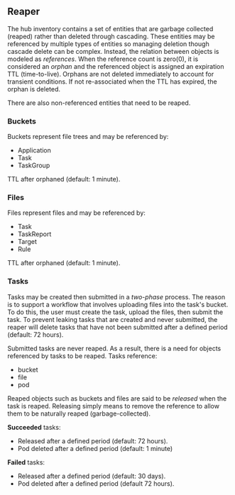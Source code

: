 
## Reaper ##

The hub inventory contains a set of entities that are garbage collected (reaped) 
rather than deleted through cascading. These entities may be referenced by multiple
types of entities so managing deletion though cascade delete can be complex. Instead,
the relation between objects is modeled as _references_. When the reference count
is zero(0), it is considered an _orphan_ and the referenced object is assigned 
an expiration TTL (time-to-live). Orphans are not deleted immediately to account 
for transient conditions. If not re-associated when the TTL has expired,
the orphan is deleted.

There are also non-referenced entities that need to be reaped.

### Buckets ###

Buckets represent file trees and may be referenced by:
- Application
- Task
- TaskGroup

TTL after orphaned (default: 1 minute).

### Files ###

Files represent files and may be referenced by:
- Task
- TaskReport
- Target
- Rule

TTL after orphaned (default: 1 minute).

### Tasks ###

Tasks may be created then submitted in a _two-phase_ process. The reason is to support
a workflow that involves uploading files into the task's bucket. To do this, the user
must create the task, upload the files, then submit the task. To prevent leaking tasks
that are created and never submitted, the reaper will delete tasks that have not been
submitted after a defined period (default: 72 hours).

Submitted tasks are never reaped. As a result, there is a need for objects
referenced by tasks to be reaped. Tasks reference:
- bucket
- file
- pod

Reaped objects such as buckets and files are said to be _released_ when the task is
reaped. Releasing simply means to remove the reference to allow them to be
naturally reaped (garbage-collected).

**Succeeded** tasks:
- Released after a defined period (default: 72 hours).
- Pod deleted after a defined period (default: 1 minute)

**Failed** tasks:
- Released after a defined period (default: 30 days).
- Pod deleted after a defined period (default 72 hours).
